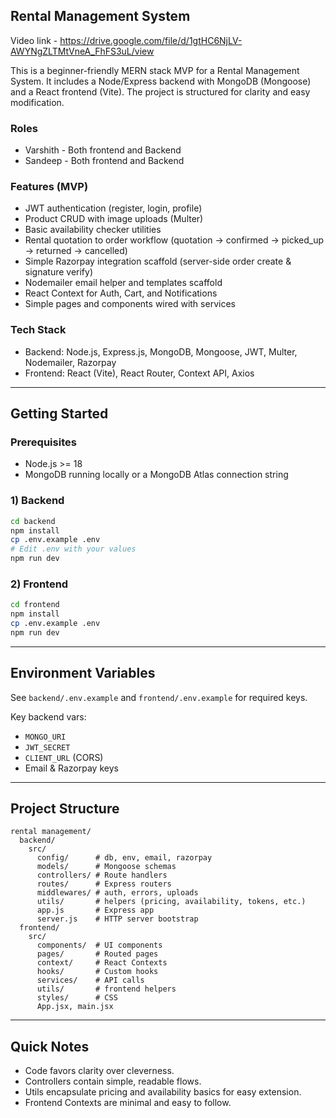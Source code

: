 ## Rental Management System

Video link - https://drive.google.com/file/d/1gtHC6NjLV-AWYNgZLTMtVneA_FhFS3uL/view

This is a beginner-friendly MERN stack MVP for a Rental Management System. It includes a Node/Express backend with MongoDB (Mongoose) and a React frontend (Vite). The project is structured for clarity and easy modification.

### Roles
- Varshith - Both frontend and Backend
- Sandeep - Both frontend and Backend 

### Features (MVP)
- JWT authentication (register, login, profile)
- Product CRUD with image uploads (Multer)
- Basic availability checker utilities
- Rental quotation to order workflow (quotation → confirmed → picked_up → returned → cancelled)
- Simple Razorpay integration scaffold (server-side order create & signature verify)
- Nodemailer email helper and templates scaffold
- React Context for Auth, Cart, and Notifications
- Simple pages and components wired with services

### Tech Stack
- Backend: Node.js, Express.js, MongoDB, Mongoose, JWT, Multer, Nodemailer, Razorpay
- Frontend: React (Vite), React Router, Context API, Axios

---

## Getting Started

### Prerequisites
- Node.js >= 18
- MongoDB running locally or a MongoDB Atlas connection string

### 1) Backend

```bash
cd backend
npm install
cp .env.example .env
# Edit .env with your values
npm run dev
```

### 2) Frontend

```bash
cd frontend
npm install
cp .env.example .env
npm run dev
```

---

## Environment Variables

See `backend/.env.example` and `frontend/.env.example` for required keys.

Key backend vars:
- `MONGO_URI`
- `JWT_SECRET`
- `CLIENT_URL` (CORS)
- Email & Razorpay keys 

---

## Project Structure

```
rental management/
  backend/
    src/
      config/      # db, env, email, razorpay
      models/      # Mongoose schemas
      controllers/ # Route handlers
      routes/      # Express routers
      middlewares/ # auth, errors, uploads
      utils/       # helpers (pricing, availability, tokens, etc.)
      app.js       # Express app
      server.js    # HTTP server bootstrap
  frontend/
    src/
      components/  # UI components
      pages/       # Routed pages
      context/     # React Contexts
      hooks/       # Custom hooks
      services/    # API calls
      utils/       # frontend helpers
      styles/      # CSS
      App.jsx, main.jsx
```

---

## Quick Notes
- Code favors clarity over cleverness.
- Controllers contain simple, readable flows.
- Utils encapsulate pricing and availability basics for easy extension.
- Frontend Contexts are minimal and easy to follow.




